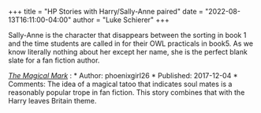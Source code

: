 +++
title = "HP Stories with Harry/Sally-Anne paired"
date = "2022-08-13T16:11:00-04:00"
author = "Luke Schierer"
+++

Sally-Anne is the character that disappears between the sorting in book 1 and the
time students are called in for their OWL practicals in book5.  As we know
literally nothing about her except her name, she is the perfect blank slate for
a fan fiction author. 

_[The Magical Mark](https://www.fanfiction.net/s/12747756)_
:   * Author: phoenixgirl26
    * Published: 2017-12-04
    * Comments: The idea of a magical tatoo that indicates soul mates is a
      reasonably popular trope in fan fiction.  This story combines that with
      the Harry leaves Britain theme.

